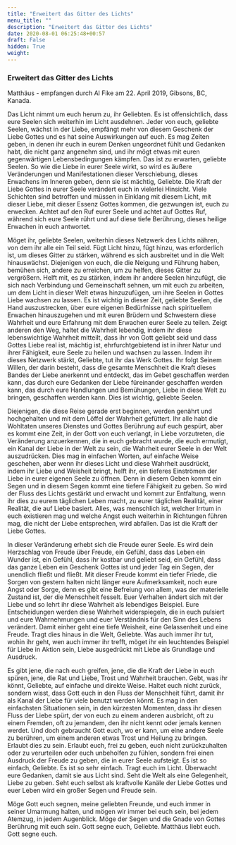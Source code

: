 ```yaml
---
title: "Erweitert das Gitter des Lichts"
menu_title: ""
description: "Erweitert das Gitter des Lichts"
date: 2020-08-01 06:25:48+00:57
draft: False
hidden: True
weight:
---
```

### Erweitert das Gitter des Lichts

Matthäus - empfangen durch Al Fike am 22. April 2019, Gibsons, BC, Kanada.

Das Licht nimmt um euch herum zu, ihr Geliebten. Es ist offensichtlich, dass eure Seelen sich weiterhin im Licht ausdehnen. Jeder von euch, geliebte Seelen, wächst in der Liebe, empfängt mehr von diesem Geschenk der Liebe Gottes und es hat seine Auswirkungen auf euch. Es mag Zeiten geben, in denen ihr euch in eurem Denken ungeordnet fühlt und Gedanken habt, die nicht ganz angenehm sind, und ihr mögt etwas mit euren gegenwärtigen Lebensbedingungen kämpfen. Das ist zu erwarten, geliebte Seelen. So wie die Liebe in eurer Seele wirkt, so wird es äußere Veränderungen und Manifestationen dieser Verschiebung, dieses Erwachens im Inneren geben, denn sie ist mächtig, Geliebte. Die Kraft der Liebe Gottes in eurer Seele verändert euch in vielerlei Hinsicht. Viele Schichten sind betroffen und müssen in Einklang mit diesem Licht, mit dieser Liebe, mit dieser Essenz Gottes kommen, die gezwungen ist, euch zu erwecken. Achtet auf den Ruf eurer Seele und achtet auf Gottes Ruf, während sich eure Seele rührt und auf diese tiefe Berührung, dieses heilige Erwachen in euch antwortet.

Möget ihr, geliebte Seelen, weiterhin dieses Netzwerk des Lichts nähren, von dem ihr alle ein Teil seid. Fügt Licht hinzu, fügt hinzu, was erforderlich ist, um dieses Gitter zu stärken, während es sich ausbreitet und in die Welt hinauswächst. Diejenigen von euch, die die Neigung und Führung haben, bemühen sich, andere zu erreichen, um zu helfen, dieses Gitter zu vergrößern. Helft mit, es zu stärken, indem ihr andere Seelen hinzufügt, die sich nach Verbindung und Gemeinschaft sehnen, um mit euch zu arbeiten, um dem Licht in dieser Welt etwas hinzuzufügen, um ihre Seelen in Gottes Liebe wachsen zu lassen. Es ist wichtig in dieser Zeit, geliebte Seelen, die Hand auszustrecken, über eure eigenen Bedürfnisse nach spirituellem Erwachen hinauszugehen und mit euren Brüdern und Schwestern diese Wahrheit und eure Erfahrung mit dem Erwachen eurer Seele zu teilen. Zeigt anderen den Weg, haltet die Wahrheit lebendig, indem ihr diese lebenswichtige Wahrheit mitteilt, dass ihr von Gott geliebt seid und dass Gottes Liebe real ist, mächtig ist, ehrfurchtgebietend ist in ihrer Natur und ihrer Fähigkeit, eure Seele zu heilen und wachsen zu lassen. Indem ihr dieses Netzwerk stärkt, Geliebte, tut ihr das Werk Gottes. Ihr folgt Seinem Willen, der darin besteht, dass die gesamte Menschheit die Kraft dieses Bandes der Liebe anerkennt und entdeckt, das im Gebet geschaffen werden kann, das durch eure Gedanken der Liebe füreinander geschaffen werden kann, das durch eure Handlungen und Bemühungen, Liebe in diese Welt zu bringen, geschaffen werden kann. Dies ist wichtig, geliebte Seelen.

Diejenigen, die diese Reise gerade erst beginnen, werden genährt und hochgehalten und mit dem Löffel der Wahrheit gefüttert. Ihr alle habt die Wohltaten unseres Dienstes und Gottes Berührung auf euch gespürt, aber es kommt eine Zeit, in der Gott von euch verlangt, in Liebe vorzutreten, die Veränderung anzuerkennen, die in euch gebracht wurde, die euch ermutigt, ein Kanal der Liebe in der Welt zu sein, die Wahrheit eurer Seele in der Welt auszudrücken. Dies mag in einfachen Worten, auf einfache Weise geschehen, aber wenn ihr dieses Licht und diese Wahrheit ausdrückt, indem ihr Liebe und Weisheit bringt, helft ihr, ein tieferes Einströmen der Liebe in eurer eigenen Seele zu öffnen. Denn in diesem Geben kommt ein Segen und in diesem Segen kommt eine tiefere Fähigkeit zu geben. So wird der Fluss des Lichts gestärkt und erwacht und kommt zur Entfaltung, wenn ihr dies zu eurem täglichen Leben macht, zu eurer täglichen Realität, einer Realität, die auf Liebe basiert. Alles, was menschlich ist, welcher Irrtum in euch existieren mag und welche Angst euch weiterhin in Richtungen führen mag, die nicht der Liebe entsprechen, wird abfallen. Das ist die Kraft der Liebe Gottes.

In dieser Veränderung erhebt sich die Freude eurer Seele. Es wird dein Herzschlag von Freude über Freude, ein Gefühl, dass das Leben ein Wunder ist, ein Gefühl, dass ihr kostbar und geliebt seid, ein Gefühl, dass das ganze Leben ein Geschenk Gottes ist und jeder Tag ein Segen, der unendlich fließt und fließt. Mit dieser Freude kommt ein tiefer Friede, die Sorgen von gestern halten nicht länger eure Aufmerksamkeit, noch eure Angst oder Sorge, denn es gibt eine Befreiung von allem, was der materielle Zustand ist, der die Menschheit fesselt. Euer Verhalten ändert sich mit der Liebe und so lehrt ihr diese Wahrheit als lebendiges Beispiel. Eure Entscheidungen werden diese Wahrheit widerspiegeln, die in euch pulsiert und eure Wahrnehmungen und euer Verständnis für den Sinn des Lebens verändert. Damit einher geht eine tiefe Weisheit, eine Gelassenheit und eine Freude. Tragt dies hinaus in die Welt, Geliebte. Was auch immer ihr tut, wohin ihr geht, wen auch immer ihr trefft, möget ihr ein leuchtendes Beispiel für Liebe in Aktion sein, Liebe ausgedrückt mit Liebe als Grundlage und Ausdruck.

Es gibt jene, die nach euch greifen, jene, die die Kraft der Liebe in euch spüren, jene, die Rat und Liebe, Trost und Wahrheit brauchen. Gebt, was ihr könnt, Geliebte, auf einfache und direkte Weise. Haltet euch nicht zurück, sondern wisst, dass Gott euch in den Fluss der Menschheit führt, damit ihr als Kanal der Liebe für viele benutzt werden könnt. Es mag in den einfachsten Situationen sein, in den kürzesten Momenten, dass ihr diesen Fluss der Liebe spürt, der von euch zu einem anderen ausbricht, oft zu einem Fremden, oft zu jemandem, den ihr nicht kennt oder jemals kennen werdet. Und doch gebraucht Gott euch, wo er kann, um eine andere Seele zu berühren, um einem anderen etwas Trost und Heilung zu bringen. Erlaubt dies zu sein. Erlaubt euch, frei zu geben, euch nicht zurückzuhalten oder zu verurteilen oder euch unbeholfen zu fühlen, sondern frei einen Ausdruck der Freude zu geben, die in eurer Seele aufsteigt. Es ist so einfach, Geliebte. Es ist so sehr einfach. Tragt euch im Licht. Überwacht eure Gedanken, damit sie aus Licht sind. Seht die Welt als eine Gelegenheit, Liebe zu geben. Seht euch selbst als kraftvolle Kanäle der Liebe Gottes und euer Leben wird ein großer Segen und Freude sein.

Möge Gott euch segnen, meine geliebten Freunde, und euch immer in seiner Umarmung halten, und mögen wir immer bei euch sein, bei jedem Atemzug, in jedem Augenblick. Möge der Segen und die Gnade von Gottes Berührung mit euch sein. Gott segne euch, Geliebte. Matthäus liebt euch. Gott segne euch.
